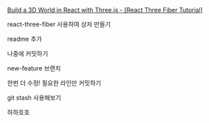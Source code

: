 [Build a 3D World in React with Three.js - [React Three Fiber Tutorial]](https://www.youtube.com/watch?v=FGG0EeMNUl0)

react-three-fiber 사용하여 상자 만들기

readme 추가

나중에 커밋하기

new-feature 브랜치

한번 더 수정!
필요한 라인만 커밋하기

git stash 사용해보기

하하호호

